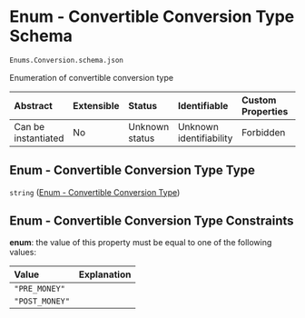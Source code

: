 # Enum - Convertible Conversion Type Schema

```txt
Enums.Conversion.schema.json
```

Enumeration of convertible conversion type

| Abstract            | Extensible | Status         | Identifiable            | Custom Properties | Additional Properties | Access Restrictions | Defined In                                                                                 |
| :------------------ | :--------- | :------------- | :---------------------- | :---------------- | :-------------------- | :------------------ | :----------------------------------------------------------------------------------------- |
| Can be instantiated | No         | Unknown status | Unknown identifiability | Forbidden         | Allowed               | none                | [Conversion.schema.json](../../schema/enums/Conversion.schema.json "open original schema") |

## Enum - Convertible Conversion Type Type

`string` ([Enum - Convertible Conversion Type](conversion.md))

## Enum - Convertible Conversion Type Constraints

**enum**: the value of this property must be equal to one of the following values:

| Value          | Explanation |
| :------------- | :---------- |
| `"PRE_MONEY"`  |             |
| `"POST_MONEY"` |             |
